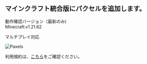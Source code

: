 ## マインクラフト統合版にパクセルを追加します。

動作確認バージョン（最新のみ)  
Minecraft:v1.21.62

マルチプレイ対応

![Paxels](https://github.com/user-attachments/assets/fc9a5aa5-54bb-45b9-8e5e-f86feea0ef7b)

利用規約は、[こちら](LICENSE.md)をご確認ください。
